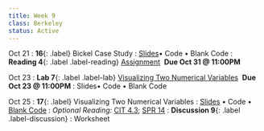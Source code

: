 ```yaml
---
title: Week 9 
class: Berkeley
status: Active
---
```

Oct 21
: **16**{: .label} Bickel Case Study
  : [Slides](https://docs.google.com/presentation/d/1jSYxRYTuaAmXSxFQXOD-vJlMOkI7S6enVtnYiRkbkDw/edit?usp=sharing)&#8226; Code &#8226; Blank Code
: **Reading 4**{: .label .label-reading} [Assignment](https://www.gradescope.com/courses/845265/assignments/5206025) &nbsp;**Due Oct 31 @ 11:00PM**

Oct 23
: **Lab 7**{: .label .label-lab} [Visualizing Two Numerical Variables](https://datahub.berkeley.edu/hub/user-redirect/git-pull?repo=https%3A%2F%2Fgithub.com%2Fdata-6-berkeley%2Fmaterials-fa24&branch=main&urlpath=tree%2Fmaterials-fa24%2Flabs%2Flab07%2Flab07.ipynb) &nbsp;**Due Oct 23 @ 11:00PM**
  : Slides&#8226; Code &#8226; Blank Code

  
Oct 25
: **17**{: .label} Visualizing Two Numerical Variables
  : [Slides](https://docs.google.com/presentation/d/1XGhv8HIE9Zdcc2vMJrTsdXmurBd-ydDOxVAzjtHwF3k/edit?usp=sharing) &#8226; Code &#8226; [Blank Code](https://datahub.berkeley.edu/hub/user-redirect/git-pull?repo=https%3A%2F%2Fgithub.com%2Fdata-6-berkeley%2Fmaterials-fa24&branch=main&urlpath=tree%2Fmaterials-fa24%2Flectures%2Flec17%2Flec17-blank.ipynb)
: *Optional Reading:* [CIT 4.3](https://inferentialthinking.com/chapters/04/3/Comparison.html); [SPR 14](https://cs.stanford.edu/people/nick/py/python-if.html)
: **Discussion 9**{: .label .label-discussion}
  : Worksheet 
  <!--&#8226; [Solutions](./assignments/disc01-sols.pdf) -->
